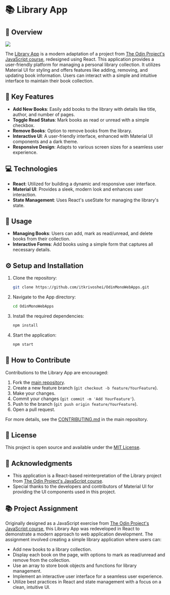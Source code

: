 # 📚 Library App

## 📖 Overview

![](https://github.com/itkrivoshei/OdinMonoWebApps/blob/main/media/Library.gif?raw=true)

The [Library App](https://itkrivoshei.github.io/OdinMonoWebApps/#/LibraryApp) is a modern adaptation of a project from [The Odin Project's JavaScript course](https://www.theodinproject.com/lessons/node-path-javascript-library), redesigned using React. This application provides a user-friendly platform for managing a personal library collection. It utilizes Material UI for styling and offers features like adding, removing, and updating book information. Users can interact with a simple and intuitive interface to maintain their book collection.

## 🌟 Key Features

- **Add New Books**: Easily add books to the library with details like title, author, and number of pages.
- **Toggle Read Status**: Mark books as read or unread with a simple checkbox.
- **Remove Books**: Option to remove books from the library.
- **Interactive UI**: A user-friendly interface, enhanced with Material UI components and a dark theme.
- **Responsive Design**: Adapts to various screen sizes for a seamless user experience.

## 💻 Technologies

- **React**: Utilized for building a dynamic and responsive user interface.
- **Material UI**: Provides a sleek, modern look and enhances user interaction.
- **State Management**: Uses React's useState for managing the library's state.

## 🚀 Usage

- **Managing Books**: Users can add, mark as read/unread, and delete books from their collection.
- **Interactive Forms**: Add books using a simple form that captures all necessary details.

## ⚙️ Setup and Installation

1. Clone the repository:
   ```bash
   git clone https://github.com/itkrivoshei/OdinMonoWebApps.git
   ```
2. Navigate to the App directory:
   ```bash
   cd OdinMonoWebApps
   ```
3. Install the required dependencies:
   ```bash
   npm install
   ```
4. Start the application:
   ```bash
   npm start
   ```

## 🤝 How to Contribute

Contributions to the Library App are encouraged:

1. Fork the [main repository](https://github.com/itkrivoshei/OdinMonoWebApps).
2. Create a new feature branch (`git checkout -b feature/YourFeature`).
3. Make your changes.
4. Commit your changes (`git commit -m 'Add YourFeature'`).
5. Push to the branch (`git push origin feature/YourFeature`).
6. Open a pull request.

For more details, see the [CONTRIBUTING.md](https://github.com/itkrivoshei/OdinMonoWebApps/blob/master/CONTRIBUTING.md) in the main repository.

## 📜 License

This project is open source and available under the [MIT License](https://github.com/itkrivoshei/OdinMonoWebApps/blob/master/LICENSE).

## 🌟 Acknowledgments

- This application is a React-based reinterpretation of the Library project from [The Odin Project's JavaScript course](https://www.theodinproject.com/lessons/node-path-javascript-library).
- Special thanks to the developers and contributors of Material UI for providing the UI components used in this project.

## 📚 Project Assignment

Originally designed as a JavaScript exercise from [The Odin Project's JavaScript course](https://www.theodinproject.com/lessons/node-path-javascript-library), this Library App was redeveloped in React to demonstrate a modern approach to web application development. The assignment involved creating a simple library application where users can:

- Add new books to a library collection.
- Display each book on the page, with options to mark as read/unread and remove from the collection.
- Use an array to store book objects and functions for library management.
- Implement an interactive user interface for a seamless user experience.
- Utilize best practices in React and state management with a focus on a clean, intuitive UI.
